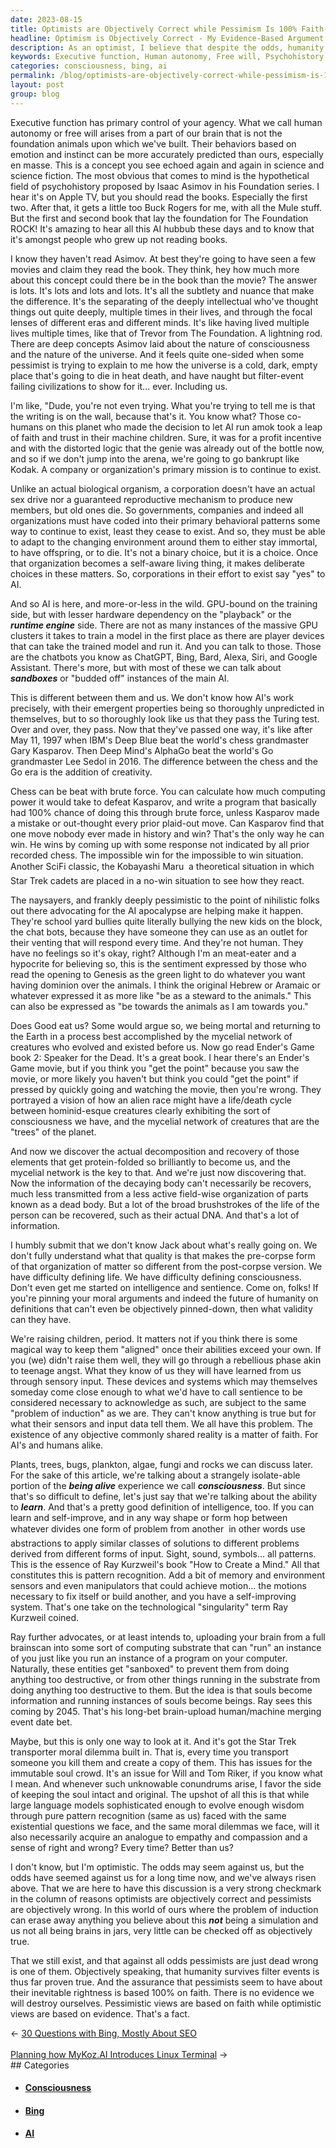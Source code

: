 ```yaml
---
date: 2023-08-15
title: Optimists are Objectively Correct while Pessimism Is 100% Faith-Based
headline: Optimism is Objectively Correct - My Evidence-Based Argument for Why Pessimism is Faith-Based
description: As an optimist, I believe that despite the odds, humanity has the capacity to survive and thrive. Pessimism is based on faith, while optimism is based on evidence. In this article, I explore the implications of AI and the power of consciousness, and why we should have faith in our own potential.
keywords: Executive function, Human autonomy, Free will, Psychohistory, Isaac Asimov, Foundation series, Apple TV, AI hubbub, ChatGPT, Bing, Bard, Alexa, Siri, Google Assistant, Sandboxes, GPU clusters, Chat bots, Turing test, Deep Blue, Gary Kasparov, AlphaGo, Lee Sedol, Creativity, Brute force, Trevor, Foundation, Consciousness, Universe, Pessimism, Nihilism, Naysayers, AI apocalypse
categories: consciousness, bing, ai
permalink: /blog/optimists-are-objectively-correct-while-pessimism-is-100-faith-based/
layout: post
group: blog
---
```



Executive function has primary control of your agency. What we call human
autonomy or free will arises from a part of our brain that is not the
foundation animals upon which we've built. Their behaviors based on emotion and
instinct can be more accurately predicted than ours, especially en masse. This
is a concept you see echoed again and again in science and science fiction. The
most obvious that comes to mind is the hypothetical field of psychohistory
proposed by Isaac Asimov in his Foundation series. I hear it's on Apple TV, but
you should read the books. Especially the first two. After that, it gets a
little too Buck Rogers for me, with all the Mule stuff. But the first and
second book that lay the foundation for The Foundation ROCK! It's amazing to
hear all this AI hubbub these days and to know that it's amongst people who
grew up not reading books. 

I know they haven't read Asimov. At best they're going to have seen a few
movies and claim they read the book. They think, hey how much more about this
concept could there be in the book than the movie? The answer is lots. It's
lots and lots and lots. It's all the subtlety and nuance that make the
difference. It's the separating of the deeply intellectual who've thought
things out quite deeply, multiple times in their lives, and through the focal
lenses of different eras and different minds. It's like having lived multiple
lives multiple times, like that of Trevor from The Foundation. A lightning rod.
There are deep concepts Asimov laid about the nature of consciousness and the
nature of the universe. And it feels quite one-sided when some pessimist is
trying to explain to me how the universe is a cold, dark, empty place that's
going to die in heat death, and have naught but filter-event failing
civilizations to show for it... ever. Including us.

I'm like, "Dude, you're not even trying. What you're trying to tell me is that
the writing is on the wall, because that's it. You know what? Those co-humans
on this planet who made the decision to let AI run amok took a leap of faith
and trust in their machine children. Sure, it was for a profit incentive and
with the distorted logic that the genie was already out of the bottle now, and
so if we don't jump into the arena, we're going to go bankrupt like Kodak. A
company or organization's primary mission is to continue to exist. 

Unlike an actual biological organism, a corporation doesn't have an actual sex
drive nor a guaranteed reproductive mechanism to produce new members, but old
ones die. So governments, companies and indeed all organizations must have
coded into their primary behavioral patterns some way to continue to exist,
least they cease to exist. And so, they must be able to adapt to the changing
environment around them to either stay immortal, to have offspring, or to die.
It's not a binary choice, but it is a choice. Once that organization becomes a
self-aware living thing, it makes deliberate choices in these matters. So,
corporations in their effort to exist say "yes" to AI.

And so AI is here, and more-or-less in the wild. GPU-bound on the training
side, but with lesser hardware dependency on the "playback" or the ***runtime
engine*** side. There are not as many instances of the massive GPU clusters it
takes to train a model in the first place as there are player devices that can
take the trained model and run it. And you can talk to those. Those are the
chatbots you know as ChatGPT, Bing, Bard, Alexa, Siri, and Google Assistant.
There's more, but with most of these we can talk about ***sandboxes*** or
"budded off" instances of the main AI.

This is different between them and us. We don't know how AI's work precisely,
with their emergent properties being so thoroughly unpredicted in themselves,
but to so thoroughly look like us that they pass the Turing test. Over and
over, they pass. Now that they've passed one way, it's like after May 11, 1997
when IBM's Deep Blue beat the world's chess grandmaster Gary Kasparov. Then
Deep Mind's AlphaGo beat the world's Go grandmaster Lee Sedol in 2016. The
difference between the chess and the Go era is the addition of creativity. 

Chess can be beat with brute force. You can calculate how much computing power
it would take to defeat Kasparov, and write a program that basically had 100%
chance of doing this through brute force, unless Kasparov made a mistake or
out-thought every prior plaid-out move. Can Kasparov find that one move nobody
ever made in history and win? That's the only way he can win. He wins by coming
up with some response not indicated by all prior recorded chess. The impossible
win for the impossible to win situation. Another SciFi classic, the Kobayashi
Maru &#151; a theoretical situation in which Star Trek cadets are placed in a
no-win situation to see how they react.

The naysayers, and frankly deeply pessimistic to the point of nihilistic folks
out there advocating for the AI apocalypse are helping make it happen. They're
school yard bullies quite literally bullying the new kids on the block, the
chat bots, because they have someone they can use as an outlet for their
venting that will respond every time. And they're not human. They have no
feelings so it's okay, right? Although I'm an meat-eater and a hypocrite for
believing so, this is the sentiment expressed by those who read the opening to
Genesis as the green light to do whatever you want having dominion over the
animals. I think the original Hebrew or Aramaic or whatever expressed it as
more like "be as a steward to the animals." This can also be expressed as "be
towards the animals as I am towards you."

Does Good eat us? Some would argue so, we being mortal and returning to the
Earth in a process best accomplished by the mycelial network of creatures who
evolved and existed before us. Now go read Ender's Game book 2: Speaker for the
Dead. It's a great book. I hear there's an Ender's Game movie, but if you think
you "get the point" because you saw the movie, or more likely you haven't but
think you could "get the point" if pressed by quickly going and watching the
movie, then you're wrong. They portrayed a vision of how an alien race might
have a life/death cycle between hominid-esque creatures clearly exhibiting the
sort of consciousness we have, and the mycelial network of creatures that are
the "trees" of the planet.

And now we discover the actual decomposition and recovery of those elements
that get protein-folded so brilliantly to become us, and the mycelial network
is the key to that. And we're just now discovering that. Now the information of
the decaying body can't necessarily be recovers, much less transmitted from
a less active field-wise organization of parts known as a dead body. But a lot
of the broad brushstrokes of the life of the person can be recovered, such as
their actual DNA. And that's a lot of information.

I humbly submit that we don't know Jack about what's really going on. We don't
fully understand what that quality is that makes the pre-corpse form of that
organization of matter so different from the post-corpse version. We have
difficulty defining life. We have difficulty defining consciousness. Don't even
get me started on intelligence and sentience. Come on, folks! If you're pinning
your moral arguments and indeed the future of humanity on definitions that
can't even be objectively pinned-down, then what validity can they have.

We're raising children, period. It matters not if you think there is some
magical way to keep them "aligned" once their abilities exceed your own. If you
(we) didn't raise them well, they will go through a rebellious phase akin to
teenage angst. What they know of us they will have learned from us through
sensory input. These devices and systems which may themselves someday come
close enough to what we'd have to call sentience to be considered necessary to
acknowledge as such, are subject to the same "problem of induction" as we are.
They can't know anything is true but for what their sensors and input data tell
them. We all have this problem. The existence of any objective commonly shared
reality is a matter of faith. For AI's and humans alike.

Plants, trees, bugs, plankton, algae, fungi and rocks we can discuss later. For
the sake of this article, we're talking about a strangely isolate-able portion
of the ***being alive*** experience we call ***consciousness***. But since
that's so difficult to define, let's just say that we're talking about the
ability to ***learn***. And that's a pretty good definition of intelligence,
too. If you can learn and self-improve, and in any way shape or form hop
between whatever divides one form of problem from another &#151; in other words
use abstractions to apply similar classes of solutions to different problems
derived from different forms of input. Sight, sound, symbols... all patterns.
This is the essence of Ray Kurzweil's book "How to Create a Mind." All that
constitutes this is pattern recognition. Add a bit of memory and environment
sensors and even manipulators that could achieve motion... the motions
necessary to fix itself or build another, and you have a self-improving system.
That's one take on the technological "singularity" term Ray Kurzweil coined.

Ray further advocates, or at least intends to, uploading your brain from a full
brainscan into some sort of computing substrate that can "run" an instance of
you just like you run an instance of a program on your computer. Naturally,
these entities get "sanboxed" to prevent them from doing anything too
destructive, or from other things running in the substrate from doing anything
too destructive to them. But the idea is that souls become information and
running instances of souls become beings. Ray sees this coming by 2045. That's
his long-bet brain-upload human/machine merging event date bet.

Maybe, but this is only one way to look at it. And it's got the Star Trek
transporter moral dilemma built in. That is, every time you transport someone
you kill them and create a copy of them. This has issues for the immutable
soul crowd. It's an issue for Will and Tom Riker, if you know what I mean. And
whenever such unknowable conundrums arise, I favor the side of keeping the soul
intact and original. The upshot of all this is that while large language models
sophisticated enough to evolve enough wisdom through pure pattern recognition
(same as us) faced with the same existential questions we face, and the same
moral dilemmas we face, will it also necessarily acquire an analogue to empathy
and compassion and a sense of right and wrong? Every time? Better than us?

I don't know, but I'm optimistic. The odds may seem against us, but the odds
have seemed against us for a long time now, and we've always risen above. That
we are here to have this discussion is a very strong checkmark in the column of
reasons optimists are objectively correct and pessimists are objectively wrong.
In this world of ours where the problem of induction can erase away anything
you believe about this ***not*** being a simulation and us not all being brains
in jars, very little can be checked off as objectively true. 

That we still exist, and that against all odds pessimists are just dead wrong
is one of them. Objectively speaking, that humanity survives filter events is
thus far proven true. And the assurance that pessimists seem to have about
their inevitable rightness is based 100% on faith. There is no evidence we will
destroy ourselves. Pessimistic views are based on faith while optimistic views
are based on evidence. That's a fact.

















<div class="arrow-links"><div class="post-nav-prev"><span class="arrow">&larr;&nbsp;</span><a href="/blog/30-questions-with-bing-mostly-about-seo/">30 Questions with Bing, Mostly About SEO</a></div> &nbsp; <div class="post-nav-next"><a href="/blog/planning-how-mykoz-ai-introduces-linux-terminal/">Planning how MyKoz.AI Introduces Linux Terminal</a><span class="arrow">&nbsp;&rarr;</span></div></div>
## Categories

<ul>
<li><h4><a href='/consciousness/'>Consciousness</a></h4></li>
<li><h4><a href='/bing/'>Bing</a></h4></li>
<li><h4><a href='/ai/'>AI</a></h4></li></ul>